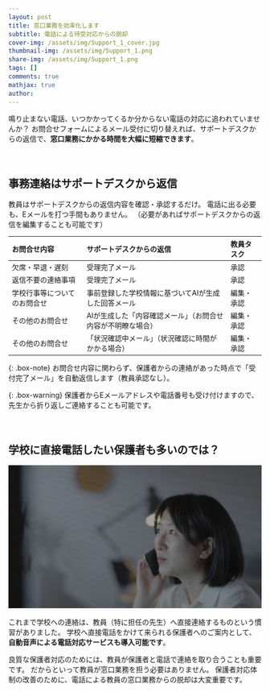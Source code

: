 ```yaml
---
layout: post
title: 窓口業務を効率化します
subtitle: 電話による待受対応からの脱却
cover-img: /assets/img/Support_1_cover.jpg
thumbnail-img: /assets/img/Support_1.png
share-img: /assets/img/Support_1.png
tags: []
comments: true
mathjax: true
author: 
---
```


鳴り止まない電話、いつかかってくるか分からない電話の対応に追われていませんか？
お問合せフォームによるメール受付に切り替えれば、サポートデスクからの返信で、**窓口業務にかかる時間を大幅に短縮できます**。

　

## 事務連絡はサポートデスクから返信

教員はサポートデスクからの返信内容を確認・承認するだけ。
電話に出る必要も、Eメールを打つ手間もありません。
（必要があればサポートデスクからの返信を編集することも可能です）

| お問合せ内容 | サポートデスクからの返信  | 教員タスク |
| :------ |:---  |:--- |
| 欠席・早退・遅刻 | 受理完了メール | 承認 |
| 返信不要の連絡事項 | 受理完了メール | 承認 |
| 学校行事等についてのお問合せ | 事前登録した学校情報に基づいてAIが生成した回答メール | 編集・承認 |
| その他のお問合せ | AIが生成した「内容確認メール」（お問合せ内容が不明瞭な場合） | 編集・承認 |
| その他のお問合せ | 「状況確認中メール」（状況確認に時間がかかる場合） | 編集・承認 |

{: .box-note}
お問合せ内容に関わらず、保護者からの連絡があった時点で「受付完了メール」を自動返信します（教員承認なし）。


{: .box-warning}
保護者からEメールアドレスや電話番号も受け付けますので、先生から折り返しご連絡することも可能です。


　

## 学校に直接電話したい保護者も多いのでは？

![phone-call](/assets/img/phone.jpg)

<!-- ![Crepe]({{ '/assets/img/crepe.jpg' | relative_url }}) -->

これまで学校への連絡は、教員（特に担任の先生）へ直接連絡するものという慣習がありました。
学校へ直接電話をかけて来られる保護者へのご案内として、**自動音声による電話対応サービスも導入可能です**。

良質な保護者対応のためには、教員が保護者と電話で連絡を取り合うことも重要です。
だからといって教員が窓口業務を担う必要はありません。
保護者対応体制の改善のために、電話による教員の窓口業務からの脱却は大変重要です。

